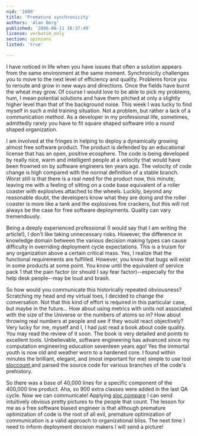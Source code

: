 ```yaml
---
nid: '1600'
title: 'Premature synchronicity'
authors: 'Alan Berg'
published: '2006-06-11 16:37:49'
license: verbatim_only
section: opinions
listed: 'true'

---
```

I have noticed in life when you have issues that often a solution appears from the same environment at the same moment. Synchronicity challenges you to move to the next level of efficiency and quality. Problems force you to reroute and grow in new ways and directions. Once the fields have burnt the wheat may grow. Of course I would love to be able to pick my problems, hum, I mean potential solutions and have them pitched at only a slightly higher level than that of the background noise. This week I was lucky to find myself in such a mild training situation. Not a problem, but rather a lack of a communication method. As a developer in my professional life, sometimes, admittedly rarely you have to fit square shaped software into a round shaped organization.

I am involved at the fringes in helping to deploy a dynamically growing almost free software product. The product is defended by an educational license that has an open, positive ecosphere. The code is being developed by really nice, warm and intelligent people at a velocity that would have been frowned on by software engineers ten years ago. The velocity of code change is high compared with the normal definition of a stable branch. Worst still is that there is a real need for the product now, this minute, leaving me with a feeling of sitting on a code base equivalent of a roller coaster with explosives attached to the wheels. Luckily, beyond any reasonable doubt, the developers know what they are doing and the roller coaster is more like a tank and the explosives fire crackers, but this will not always be the case for free software deployments. Quality can vary tremendously.

Being a deeply experienced professional (I would say that I am writing the article!), I don't like taking unnecessary risks. However, the difference in knowledge domain between the various decision making types can cause difficulty in overriding deployment cycle expectations. This is a truism for any organization above a certain critical mass. Yes, I realize that the functional requirements are fulfilled. However, you know that bugs will exist in some products at some point. You know until the equivalent of service pack 1 that the pain factor (or should I say fear factor)--especially for the help desk people--may be loud and brash.

So how would you communicate this historically repeated obviousness? Scratching my head and my virtual toes, I decided to change the conversation. Not that this kind of effort is required in this particular case, but maybe in the future... How about using metrics with units not associated with the size of the Universe or the numbers of atoms so in? How about throwing real numbers at people and see if they would react objectively? Very lucky for me, myself and I, I had just read a book about code quality. You may read the review of it soon. The book is very detailed and points to excellent tools. Unbelievable, software engineering has advanced since my computation engineering education seventeen years ago! Yes the immortal youth is now old and weather worn to a hardened core. I found within minutes the brilliant, elegant, and (most important for me) simple to use tool [sloccount](http://www.dwheeler.com/sloccount/),and parsed the source code for various branches of the code's prehistory.

So there was a base of 40,000 lines for a specific component of the 400,000 line product. Aha, so 900 extra classes were added in the last QA cycle. Now we can communicate! Applying [sloc compare](http://mindx.josefspillner.de/kde/stats/) I can send intuitively obvious pretty pictures to the people that count. The lesson for me as a free software biased engineer is that although premature optimization of code is the root of all evil, premature optimization of communication is a valid approach to organizational bliss. The next time I need to inform deployment decision makers I will send a picture!


